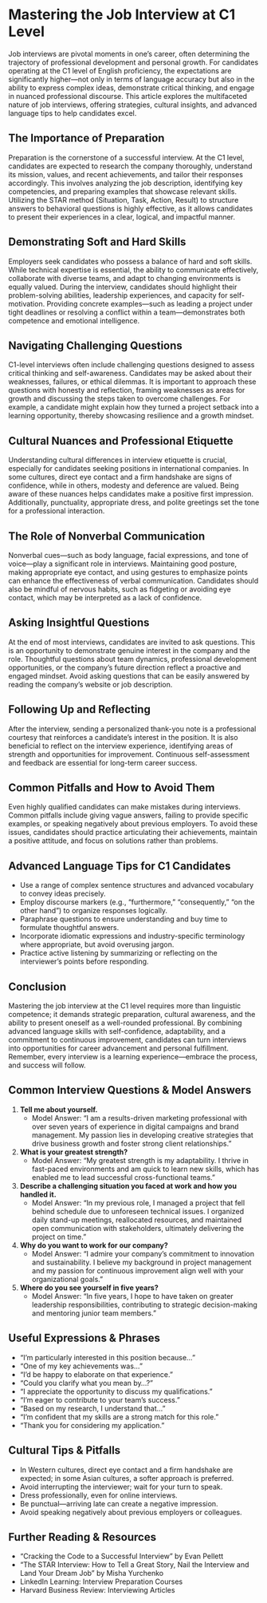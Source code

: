 # Mastering the Job Interview at C1 Level

Job interviews are pivotal moments in one’s career, often determining the trajectory of professional development and personal growth. For candidates operating at the C1 level of English proficiency, the expectations are significantly higher—not only in terms of language accuracy but also in the ability to express complex ideas, demonstrate critical thinking, and engage in nuanced professional discourse. This article explores the multifaceted nature of job interviews, offering strategies, cultural insights, and advanced language tips to help candidates excel.

## The Importance of Preparation
Preparation is the cornerstone of a successful interview. At the C1 level, candidates are expected to research the company thoroughly, understand its mission, values, and recent achievements, and tailor their responses accordingly. This involves analyzing the job description, identifying key competencies, and preparing examples that showcase relevant skills. Utilizing the STAR method (Situation, Task, Action, Result) to structure answers to behavioral questions is highly effective, as it allows candidates to present their experiences in a clear, logical, and impactful manner.

## Demonstrating Soft and Hard Skills
Employers seek candidates who possess a balance of hard and soft skills. While technical expertise is essential, the ability to communicate effectively, collaborate with diverse teams, and adapt to changing environments is equally valued. During the interview, candidates should highlight their problem-solving abilities, leadership experiences, and capacity for self-motivation. Providing concrete examples—such as leading a project under tight deadlines or resolving a conflict within a team—demonstrates both competence and emotional intelligence.

## Navigating Challenging Questions
C1-level interviews often include challenging questions designed to assess critical thinking and self-awareness. Candidates may be asked about their weaknesses, failures, or ethical dilemmas. It is important to approach these questions with honesty and reflection, framing weaknesses as areas for growth and discussing the steps taken to overcome challenges. For example, a candidate might explain how they turned a project setback into a learning opportunity, thereby showcasing resilience and a growth mindset.

## Cultural Nuances and Professional Etiquette
Understanding cultural differences in interview etiquette is crucial, especially for candidates seeking positions in international companies. In some cultures, direct eye contact and a firm handshake are signs of confidence, while in others, modesty and deference are valued. Being aware of these nuances helps candidates make a positive first impression. Additionally, punctuality, appropriate dress, and polite greetings set the tone for a professional interaction.

## The Role of Nonverbal Communication
Nonverbal cues—such as body language, facial expressions, and tone of voice—play a significant role in interviews. Maintaining good posture, making appropriate eye contact, and using gestures to emphasize points can enhance the effectiveness of verbal communication. Candidates should also be mindful of nervous habits, such as fidgeting or avoiding eye contact, which may be interpreted as a lack of confidence.

## Asking Insightful Questions
At the end of most interviews, candidates are invited to ask questions. This is an opportunity to demonstrate genuine interest in the company and the role. Thoughtful questions about team dynamics, professional development opportunities, or the company’s future direction reflect a proactive and engaged mindset. Avoid asking questions that can be easily answered by reading the company’s website or job description.

## Following Up and Reflecting
After the interview, sending a personalized thank-you note is a professional courtesy that reinforces a candidate’s interest in the position. It is also beneficial to reflect on the interview experience, identifying areas of strength and opportunities for improvement. Continuous self-assessment and feedback are essential for long-term career success.

## Common Pitfalls and How to Avoid Them
Even highly qualified candidates can make mistakes during interviews. Common pitfalls include giving vague answers, failing to provide specific examples, or speaking negatively about previous employers. To avoid these issues, candidates should practice articulating their achievements, maintain a positive attitude, and focus on solutions rather than problems.

## Advanced Language Tips for C1 Candidates
- Use a range of complex sentence structures and advanced vocabulary to convey ideas precisely.
- Employ discourse markers (e.g., “furthermore,” “consequently,” “on the other hand”) to organize responses logically.
- Paraphrase questions to ensure understanding and buy time to formulate thoughtful answers.
- Incorporate idiomatic expressions and industry-specific terminology where appropriate, but avoid overusing jargon.
- Practice active listening by summarizing or reflecting on the interviewer’s points before responding.

## Conclusion
Mastering the job interview at the C1 level requires more than linguistic competence; it demands strategic preparation, cultural awareness, and the ability to present oneself as a well-rounded professional. By combining advanced language skills with self-confidence, adaptability, and a commitment to continuous improvement, candidates can turn interviews into opportunities for career advancement and personal fulfillment. Remember, every interview is a learning experience—embrace the process, and success will follow.

## Common Interview Questions & Model Answers
1. **Tell me about yourself.**
   - Model Answer: “I am a results-driven marketing professional with over seven years of experience in digital campaigns and brand management. My passion lies in developing creative strategies that drive business growth and foster strong client relationships.”
2. **What is your greatest strength?**
   - Model Answer: “My greatest strength is my adaptability. I thrive in fast-paced environments and am quick to learn new skills, which has enabled me to lead successful cross-functional teams.”
3. **Describe a challenging situation you faced at work and how you handled it.**
   - Model Answer: “In my previous role, I managed a project that fell behind schedule due to unforeseen technical issues. I organized daily stand-up meetings, reallocated resources, and maintained open communication with stakeholders, ultimately delivering the project on time.”
4. **Why do you want to work for our company?**
   - Model Answer: “I admire your company’s commitment to innovation and sustainability. I believe my background in project management and my passion for continuous improvement align well with your organizational goals.”
5. **Where do you see yourself in five years?**
   - Model Answer: “In five years, I hope to have taken on greater leadership responsibilities, contributing to strategic decision-making and mentoring junior team members.”

## Useful Expressions & Phrases
- “I’m particularly interested in this position because…”
- “One of my key achievements was…”
- “I’d be happy to elaborate on that experience.”
- “Could you clarify what you mean by…?”
- “I appreciate the opportunity to discuss my qualifications.”
- “I’m eager to contribute to your team’s success.”
- “Based on my research, I understand that…”
- “I’m confident that my skills are a strong match for this role.”
- “Thank you for considering my application.”

## Cultural Tips & Pitfalls
- In Western cultures, direct eye contact and a firm handshake are expected; in some Asian cultures, a softer approach is preferred.
- Avoid interrupting the interviewer; wait for your turn to speak.
- Dress professionally, even for online interviews.
- Be punctual—arriving late can create a negative impression.
- Avoid speaking negatively about previous employers or colleagues.

## Further Reading & Resources
- “Cracking the Code to a Successful Interview” by Evan Pellett
- “The STAR Interview: How to Tell a Great Story, Nail the Interview and Land Your Dream Job” by Misha Yurchenko
- LinkedIn Learning: Interview Preparation Courses
- Harvard Business Review: Interviewing Articles
